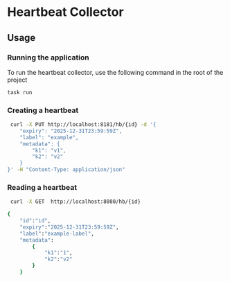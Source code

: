 # Heartbeat Collector

## Usage

### Running the application
To run the heartbeat collector, use the following command in the root of the project

```sh
task run
```

### Creating a heartbeat

```sh
 curl -X PUT http://localhost:8181/hb/{id} -d '{
    "expiry": "2025-12-31T23:59:59Z",
    "label": "example",
    "metadata": {
        "k1": "v1",
        "k2": "v2"
    }
}' -H "Content-Type: application/json"
```

### Reading a heartbeat
```sh
 curl -X GET  http://localhost:8080/hb/{id}   

{
    "id":"id",
    "expiry":"2025-12-31T23:59:59Z",
    "label":"example-label",
    "metadata":
        {
            "k1":"1",
            "k2":"v2"
        }
    }
```